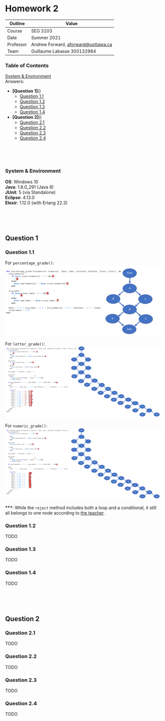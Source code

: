# Homework 2

| Outline | Value |
| --- | --- |
| Course | SEG 3103 |
| Date | Summer 2021 |
| Professor | Andrew Forward, aforward@uottawa.ca |
| Team | Guillaume Labasse 300132984 |

### Table of Contents  
[System & Environment](#system--environment)  
Answers:
* **[Question 1]**()  
	* [Question 1.1]()
	* [Question 1.2]()
	* [Question 1.3]()
	* [Question 1.4]()
* **[Question 2]**()  
	* [Question 2.1]()
	* [Question 2.2]()
	* [Question 2.3]()
	* [Question 2.4]()

<br><br><br>

### System & Environment

**OS**: Windows 10<br>
**Java**: 1.8.0_291 (Java 8)<br>
**JUnit**: 5 (via Standalone)<br>
**Eclipse**: 4.13.0<br>
**Elexir**: 1.12.0 (with Erlang 22.3)

<br><br><br>

## Question 1

### Question 1.1
For `percentage_grade()`:
![Simplified flowchart, percent_grade](assets/scfg_percent.png)

For `letter_grade()`:
![Simplified flowchart, letter_grade](assets/scfg_letter.png)

For `numeric_grade()`:
![Simplified flowchart, numeric_grade](assets/scfg_numeric.png)

**\*\*\***: While the `reject` method includes both a loop and a conditional, it still all belongs to one node according to [the teacher](https://piazza.com/class/knxg0zgsce5jp?cid=206). 

### Question 1.2
TODO

### Question 1.3
TODO

### Question 1.4
TODO

<br><br><br>

## Question 2

### Question 2.1
TODO

### Question 2.2
TODO

### Question 2.3
TODO

### Question 2.4
TODO
